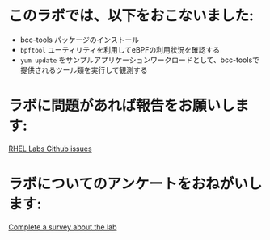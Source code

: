 # このラボでは、以下をおこないました:

* bcc-tools パッケージのインストール
* `bpftool` ユーティリティを利用してeBPFの利用状況を確認する
* `yum update` をサンプルアプリケーションワークロードとして、bcc-toolsで提供されるツール類を実行して観測する

# ラボに問題があれば報告をお願いします:
[RHEL Labs Github issues](https://github.com/rhel-labs/learn-katacoda/issues)


# ラボについてのアンケートをおねがいします:
[Complete a survey about the lab](https://forms.gle/vipkbKFYcKx9YYSs6)

